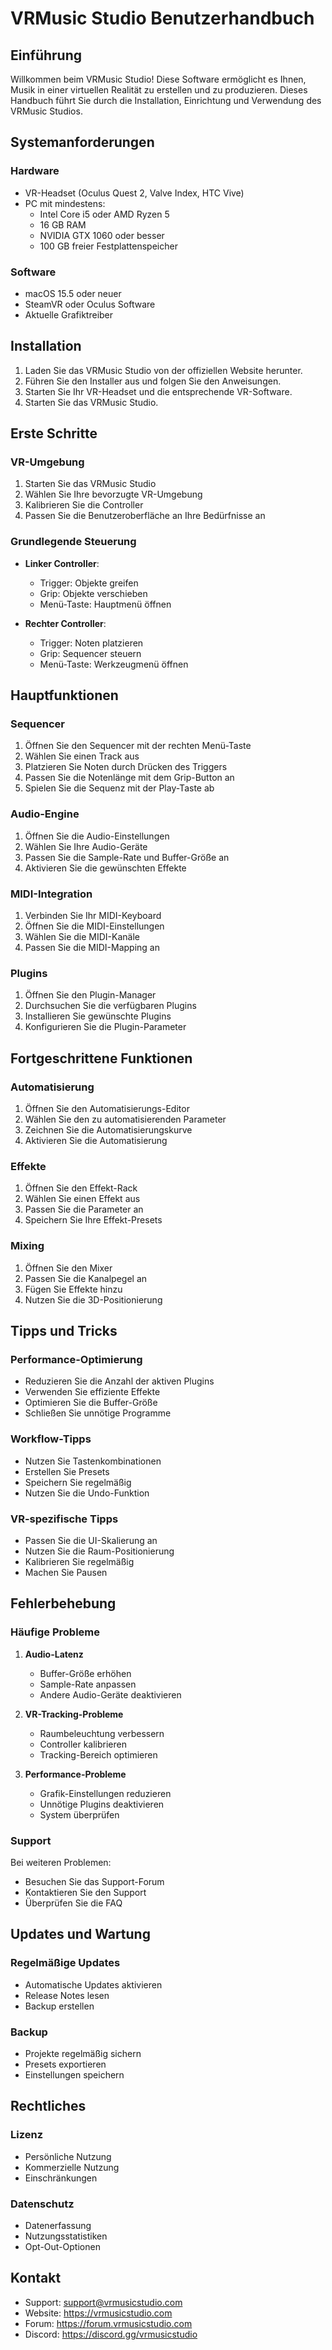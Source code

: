 # VRMusic Studio Benutzerhandbuch

## Einführung

Willkommen beim VRMusic Studio! Diese Software ermöglicht es Ihnen, Musik in einer virtuellen Realität zu erstellen und zu produzieren. Dieses Handbuch führt Sie durch die Installation, Einrichtung und Verwendung des VRMusic Studios.

## Systemanforderungen

### Hardware
- VR-Headset (Oculus Quest 2, Valve Index, HTC Vive)
- PC mit mindestens:
  - Intel Core i5 oder AMD Ryzen 5
  - 16 GB RAM
  - NVIDIA GTX 1060 oder besser
  - 100 GB freier Festplattenspeicher

### Software
- macOS 15.5 oder neuer
- SteamVR oder Oculus Software
- Aktuelle Grafiktreiber

## Installation

1. Laden Sie das VRMusic Studio von der offiziellen Website herunter.
2. Führen Sie den Installer aus und folgen Sie den Anweisungen.
3. Starten Sie Ihr VR-Headset und die entsprechende VR-Software.
4. Starten Sie das VRMusic Studio.

## Erste Schritte

### VR-Umgebung
1. Starten Sie das VRMusic Studio
2. Wählen Sie Ihre bevorzugte VR-Umgebung
3. Kalibrieren Sie die Controller
4. Passen Sie die Benutzeroberfläche an Ihre Bedürfnisse an

### Grundlegende Steuerung
- **Linker Controller**:
  - Trigger: Objekte greifen
  - Grip: Objekte verschieben
  - Menü-Taste: Hauptmenü öffnen

- **Rechter Controller**:
  - Trigger: Noten platzieren
  - Grip: Sequencer steuern
  - Menü-Taste: Werkzeugmenü öffnen

## Hauptfunktionen

### Sequencer
1. Öffnen Sie den Sequencer mit der rechten Menü-Taste
2. Wählen Sie einen Track aus
3. Platzieren Sie Noten durch Drücken des Triggers
4. Passen Sie die Notenlänge mit dem Grip-Button an
5. Spielen Sie die Sequenz mit der Play-Taste ab

### Audio-Engine
1. Öffnen Sie die Audio-Einstellungen
2. Wählen Sie Ihre Audio-Geräte
3. Passen Sie die Sample-Rate und Buffer-Größe an
4. Aktivieren Sie die gewünschten Effekte

### MIDI-Integration
1. Verbinden Sie Ihr MIDI-Keyboard
2. Öffnen Sie die MIDI-Einstellungen
3. Wählen Sie die MIDI-Kanäle
4. Passen Sie die MIDI-Mapping an

### Plugins
1. Öffnen Sie den Plugin-Manager
2. Durchsuchen Sie die verfügbaren Plugins
3. Installieren Sie gewünschte Plugins
4. Konfigurieren Sie die Plugin-Parameter

## Fortgeschrittene Funktionen

### Automatisierung
1. Öffnen Sie den Automatisierungs-Editor
2. Wählen Sie den zu automatisierenden Parameter
3. Zeichnen Sie die Automatisierungskurve
4. Aktivieren Sie die Automatisierung

### Effekte
1. Öffnen Sie den Effekt-Rack
2. Wählen Sie einen Effekt aus
3. Passen Sie die Parameter an
4. Speichern Sie Ihre Effekt-Presets

### Mixing
1. Öffnen Sie den Mixer
2. Passen Sie die Kanalpegel an
3. Fügen Sie Effekte hinzu
4. Nutzen Sie die 3D-Positionierung

## Tipps und Tricks

### Performance-Optimierung
- Reduzieren Sie die Anzahl der aktiven Plugins
- Verwenden Sie effiziente Effekte
- Optimieren Sie die Buffer-Größe
- Schließen Sie unnötige Programme

### Workflow-Tipps
- Nutzen Sie Tastenkombinationen
- Erstellen Sie Presets
- Speichern Sie regelmäßig
- Nutzen Sie die Undo-Funktion

### VR-spezifische Tipps
- Passen Sie die UI-Skalierung an
- Nutzen Sie die Raum-Positionierung
- Kalibrieren Sie regelmäßig
- Machen Sie Pausen

## Fehlerbehebung

### Häufige Probleme
1. **Audio-Latenz**
   - Buffer-Größe erhöhen
   - Sample-Rate anpassen
   - Andere Audio-Geräte deaktivieren

2. **VR-Tracking-Probleme**
   - Raumbeleuchtung verbessern
   - Controller kalibrieren
   - Tracking-Bereich optimieren

3. **Performance-Probleme**
   - Grafik-Einstellungen reduzieren
   - Unnötige Plugins deaktivieren
   - System überprüfen

### Support
Bei weiteren Problemen:
- Besuchen Sie das Support-Forum
- Kontaktieren Sie den Support
- Überprüfen Sie die FAQ

## Updates und Wartung

### Regelmäßige Updates
- Automatische Updates aktivieren
- Release Notes lesen
- Backup erstellen

### Backup
- Projekte regelmäßig sichern
- Presets exportieren
- Einstellungen speichern

## Rechtliches

### Lizenz
- Persönliche Nutzung
- Kommerzielle Nutzung
- Einschränkungen

### Datenschutz
- Datenerfassung
- Nutzungsstatistiken
- Opt-Out-Optionen

## Kontakt

- Support: support@vrmusicstudio.com
- Website: https://vrmusicstudio.com
- Forum: https://forum.vrmusicstudio.com
- Discord: https://discord.gg/vrmusicstudio 